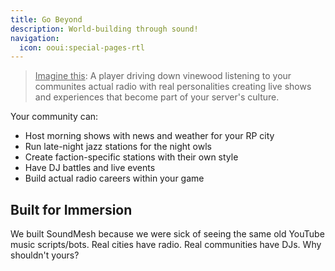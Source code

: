 ```yaml
---
title: Go Beyond
description: World-building through sound!
navigation:
  icon: ooui:special-pages-rtl
---
```


><u>Imagine this</u>: A player driving down vinewood listening to your communites actual radio with real personalities creating live shows and experiences that become part of your server's culture. 

Your community can:

- Host morning shows with news and weather for your RP city
- Run late-night jazz stations for the night owls
- Create faction-specific stations with their own style
- Have DJ battles and live events
- Build actual radio careers within your game


## Built for Immersion

We built SoundMesh because we were sick of seeing the same old YouTube music scripts/bots. Real cities have radio. Real communities have DJs. Why shouldn't yours?